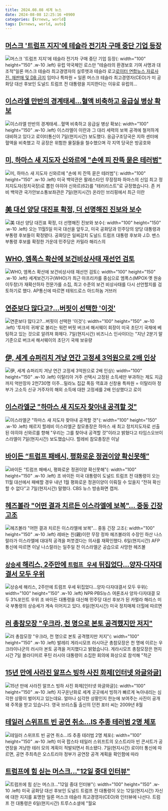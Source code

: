 ```yaml
---
title: 2024.08.08 세계 뉴스
date: 2024-08-08 12:25:16 +0900
categories: [krnews, world]
tags: [krnews, world, auto]
---
```

## [머스크 '트럼프 지지'에 테슬라 전기차 구매 중단 기업 등장](https://n.news.naver.com/mnews/article/001/0014862109)

![머스크 '트럼프 지지'에 테슬라 전기차 구매 중단 기업 등장](https://mimgnews.pstatic.net/image/origin/001/2024/08/08/14862109.jpg?type=nf220_150){: width="100" height="150" .w-10 .left}
유럽 약국체인 로스만 "테슬라의 환경보호 기여 사명과 대조적"일론 머스크 테슬라 최고경영자의 실루엣과 테슬라 로고[로이터 연합뉴스 자료사진. 재판매 및 DB 금지](로스앤젤레스=연합뉴스) 임미나 특파원 = 일론 머스크 테슬라 최고경영자(CEO)가 미 공화당 대선 후보인 도널드 트럼프 전 대통령을 지지한다는 이유로 유럽의...

## [이스라엘 만반의 경계태세…혈액 비축하고 응급실 병상 확보](https://n.news.naver.com/mnews/article/421/0007717608)

![이스라엘 만반의 경계태세…혈액 비축하고 응급실 병상 확보](https://mimgnews.pstatic.net/image/origin/421/2024/08/08/7717608.jpg?type=nf220_150){: width="100" height="150" .w-10 .left}
이스라엘이 이란과 그 대리 세력의 보복 공격에 철저하게 대비하고 있다고 로이터통신이 7일(현지시간) 보도했다. 응급구조당국은 지하 센터에 혈액을 비축했고 각 공장은 위험한 물질들을 철수했으며 각 지역 당국은 방공호와

## [미, 하마스 새 지도자 신와르에 "손에 피 잔뜩 묻은 테러범"](https://n.news.naver.com/mnews/article/055/0001179633)

![미, 하마스 새 지도자 신와르에 "손에 피 잔뜩 묻은 테러범"](https://mimgnews.pstatic.net/image/origin/055/2024/08/08/1179633.jpg?type=nf220_150){: width="100" height="150" .w-10 .left}
미국 백악관은 팔레스타인 무장정파 하마스의 신임 최고 정치지도자(정치국장)로 뽑힌 야히야 신와르(62)를 "테러리스트"로 규정했습니다. 존 커비 백악관 국가안보소통보좌관은 7일(현지시간) 온라인 브리핑에서 최근 이란

## [美 대선 양당 대진표 확정, 더 선명해진 진보와 보수](https://n.news.naver.com/mnews/article/088/0000896778)

![美 대선 양당 대진표 확정, 더 선명해진 진보와 보수](https://mimgnews.pstatic.net/image/origin/088/2024/08/07/896778.jpg?type=nf220_150){: width="100" height="150" .w-10 .left}
오는 11월5일 미국 대선을 앞두고, 미국 공화당과 민주당의 양당 대통령과 부통령 후보들이 확정됐다. 공화당은 일찌감치 도널드 트럼프 대통령 후보와 J.D. 밴스 부통령 후보를 확정한 가운데 민주당은 카밀라 해리스의

## [WHO, 엠폭스 확산에 보건비상사태 재선언 검토](https://n.news.naver.com/mnews/article/277/0005456466)

![WHO, 엠폭스 확산에 보건비상사태 재선언 검토](https://mimgnews.pstatic.net/image/origin/277/2024/08/08/5456466.jpg?type=nf220_150){: width="100" height="150" .w-10 .left}
세계보건기구(WHO)가 최근 아프리카를 중심으로 엠폭스(MPOX·옛 원숭이두창)가 재확산하자 전문가를 소집, 최고 수준의 보건 비상사태를 다시 선언할지를 검토하기로 했다. AP통신에 따르면 테워드로스 아드하놈 거브러

## [연준보다 많다고?...버핏이 선택한 '이것'](https://n.news.naver.com/mnews/article/215/0001174428)

![연준보다 많다고?...버핏이 선택한 '이것'](https://mimgnews.pstatic.net/image/origin/215/2024/08/08/1174428.jpg?type=nf220_150){: width="100" height="150" .w-10 .left}
'투자의 귀재'로 불리는 워런 버핏 버크셔 해서웨이 회장이 미국 초단기 국채에 베팅하고 있는 것으로 알려져 화제다. 7일(현지시간) 비즈니스 인사이더는 "지난 2분기 말 기준으로 버크셔 해서웨이의 초단기 국채 보유량

## [伊, 세계 슈퍼리치 겨냥 연간 고정세 3억원으로 2배 인상](https://n.news.naver.com/mnews/article/001/0014862125)

![伊, 세계 슈퍼리치 겨냥 연간 고정세 3억원으로 2배 인상](https://mimgnews.pstatic.net/image/origin/001/2024/08/08/14862125.jpg?type=nf220_150){: width="100" height="150" .w-10 .left}
이탈리아 거주 선택시 고정된 소득세만 부과하는 제도 지금까지 억만장자 2천730명 이주…밀라노 집값 폭등 역효과 신창용 특파원 = 이탈리아 정부가 고소득 신규 거주자의 해외 소득에 대한 고정세를 2배 인상했다고 로이

## [이스라엘군 "하마스 새 지도자 찾아내 공격할 것"](https://n.news.naver.com/mnews/article/374/0000396567)

![이스라엘군 "하마스 새 지도자 찾아내 공격할 것"](https://mimgnews.pstatic.net/image/origin/374/2024/08/08/396567.jpg?type=nf220_150){: width="100" height="150" .w-10 .left}
헤르지 할레비 이스라엘군 참모총장은 하마스 새 최고 정치지도자로 선출된 야히야 신와르를 향해 "우리는 그를 찾아내 공격할 것"이라고 밝혔다고 타임스오브이스라엘이 7일(현지시간) 보도했습니다. 할레비 참모총장은 이날

## [바이든 “트럼프 패배시, 평화로운 정권이양 확신못해”](https://n.news.naver.com/mnews/article/018/0005807363)

![바이든 “트럼프 패배시, 평화로운 정권이양 확신못해”](https://mimgnews.pstatic.net/image/origin/018/2024/08/08/5807363.jpg?type=nf220_150){: width="100" height="150" .w-10 .left}
조 바이든 미국 대통령이 도널드 트럼프 전 대통령이 오는 11월 대선에서 패배할 경우 내년 1월 평화로운 정권이양이 이뤄질 수 있을지 “전혀 확신할 수 없다”고 7일(현지시간) 말했다. CBS 뉴스 방송화면 캡처.

## [헤즈볼라 "어떤 결과 치르든 이스라엘에 보복"… 중동 긴장 고조](https://n.news.naver.com/mnews/article/469/0000816459)

![헤즈볼라 "어떤 결과 치르든 이스라엘에 보복"… 중동 긴장 고조](https://mimgnews.pstatic.net/image/origin/469/2024/08/07/816459.jpg?type=nf220_150){: width="100" height="150" .w-10 .left}
레바논 친(親)이란 무장 정파 헤즈볼라의 수장인 하산 나스랄라가 이스라엘에 대대적 공격을 퍼붓겠다는 의사를 재확인했다. 6일(현지시간) AFP통신에 따르면 이날 나스랄라는 일주일 전 이스라엘군 공습으로 사망한 헤즈볼

## [`상승세` 해리스, 2주만에 `트럼프 우세` 뒤집었다…양자·다자대결서 모두 우위](https://n.news.naver.com/mnews/article/029/0002893488)

![`상승세` 해리스, 2주만에 `트럼프 우세` 뒤집었다…양자·다자대결서 모두 우위](https://mimgnews.pstatic.net/image/origin/029/2024/08/07/2893488.jpg?type=nf220_150){: width="100" height="150" .w-10 .left}
NPR·PBS뉴스 여론조사 양자·다자대결 모두 3%포인트 우위 조 바이든 대통령을 대신해 민주당 대선 후보가 된 카멀라 해리스 미국 부통령의 상승세가 계속 이어지고 있다. 6일(현지시간) 미국 정치매체 더힐에 따르면

## [러 총참모장 "우크라, 천 명으로 본토 공격했지만 저지"](https://n.news.naver.com/mnews/article/052/0002071556)

![러 총참모장 "우크라, 천 명으로 본토 공격했지만 저지"](https://mimgnews.pstatic.net/image/origin/052/2024/08/08/2071556.jpg?type=nf220_150){: width="100" height="150" .w-10 .left}
발레리 게라시모프 러시아군 총참모장은 천 명에 이르는 우크라이나군의 러시아 본토 공격을 저지했다고 밝혔습니다. 게라시모프 총참모장은 현지시간 7일 블라디미르 푸틴 러시아 대통령이 소집한 회의에 화상으로 참석해 "적군

## [15년 만에 사라진 알프스 빙하 사진 화제[인터넷 와글와글]](https://n.news.naver.com/mnews/article/057/0001834507)

![15년 만에 사라진 알프스 빙하 사진 화제[인터넷 와글와글]](https://mimgnews.pstatic.net/image/origin/057/2024/08/08/1834507.jpg?type=nf220_150){: width="100" height="150" .w-10 .left}
지구온난화로 세계 곳곳에서 빙하가 빠르게 녹아내리는 심각한 상황이 벌어지고 있는데요. 얼마나 심각한 상황인지 한눈에 보여주는 사진이 공개돼 주목을 받고 있습니다. 영국 브리스톨 출신의 던컨 포터 씨는 2009년 8월

## [테일러 스위프트 빈 공연 취소…IS 추종 테러범 2명 체포](https://n.news.naver.com/mnews/article/079/0003925974)

![테일러 스위프트 빈 공연 취소…IS 추종 테러범 2명 체포](https://mimgnews.pstatic.net/image/origin/079/2024/08/08/3925974.jpg?type=nf220_150){: width="100" height="150" .w-10 .left}
미국 팝스타 테일러 스위프트의 오스트리아 빈 콘서트가 공연장을 겨냥한 테러 모의 계획이 적발되면서 취소됐다. 7일(현지시간) 로이터 통신에 따르면, 공연 주최측은 오스트리아 정부가 공연장 공격 계획을 확인함에 따라

## [트럼프에 힘 싣는 머스크..."12일 중대 인터뷰"](https://n.news.naver.com/mnews/article/277/0005456248)

![트럼프에 힘 싣는 머스크..."12일 중대 인터뷰"](https://mimgnews.pstatic.net/image/origin/277/2024/08/07/5456248.jpg?type=nf220_150){: width="100" height="150" .w-10 .left}
미국 공화당 대선 후보인 도널드 트럼프 전 대통령이 오는 12일(현지시간) 자신에 대한 지지를 표명한 일론 머스크 테슬라 최고경영자(CEO)와 인터뷰에 나선다. 트럼프 전 대통령은 6일(현지시간) 트루스소셜에 "월요

